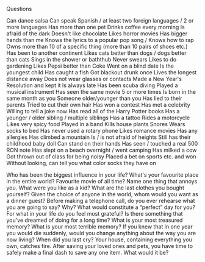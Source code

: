 Questions

Can dance salsa
Can speak Spanish / at least two foreign languages / 2 or more languages
Has more than one pet
Drinks coffee every morning
Is afraid of the dark
Doesn't like chocolate
Likes horror movies
Has bigger hands than me
Knows the lyrics to a popular pop song / Knows how to rap
Owns more than 10 of a specific thing (more than 10 pairs of shoes etc.)
Has been to another continent
Likes cats better than dogs / dogs better than cats
Sings in the shower or baththub
Never swears
Likes to do gardening
Likes Pepsi better than Coke
Went on a blind date
Is the youngest child
Has caught a fish
Got blackout drunk once
Lives the longest distance away
Does not wear glasses or contacts
Made a New Year's Resolution and kept it
Is always late
Has been scuba diving
Played a musical instrument
Has seen the same movie 5 or more times
Is born in the same month as you
Someone older/younger than you
Has lied to their parents
Tried to cut their own hair
Has won a contest
Has met a celebrity
Willing to tell a joke now
Has read all of the Harry Potter books
Has a younger / older sibling / multiple siblings
Has a tattoo
Rides a motorcycle
Likes very spicy food
Played in a band
Kills house plants
Snores
Wears socks to bed
Has never used a rotary phone
Likes romance movies
Has any allergies
Has climbed a mountain
Is / is not afraid of heights
Still has their childhood baby doll
Can stand on their hands
Has seen / touched a real 500 RON note
Has slept on a beach overnight / went camping
Has milked a cow
Got thrown out of class for being noisy
Placed a bet on sports etc. and won
Without looking, can tell you what color socks they have on 

Who has been the biggest influence in your life?
What's your favourite place in the entire world?
Favourite movie of all time?
Name one thing that annoys you. 
What were you like as a kid?
What are the last clothes you bought yourself?
Given the choice of anyone in the world, whom would you want as a dinner guest?
Before making a telephone call, do you ever rehearse what you are going to say? Why?
What would constitute a “perfect” day for you?
For what in your life do you feel most grateful?
Is there something that you’ve dreamed of doing for a long time?
What is your most treasured memory?
What is your most terrible memory?
If you knew that in one year you would die suddenly, would you change anything about the way you are now living?
When did you last cry?
Your house, containing everything you own, catches fire. After saving your loved ones and pets, you have time to safely make a final dash to save any one item. What would it be?